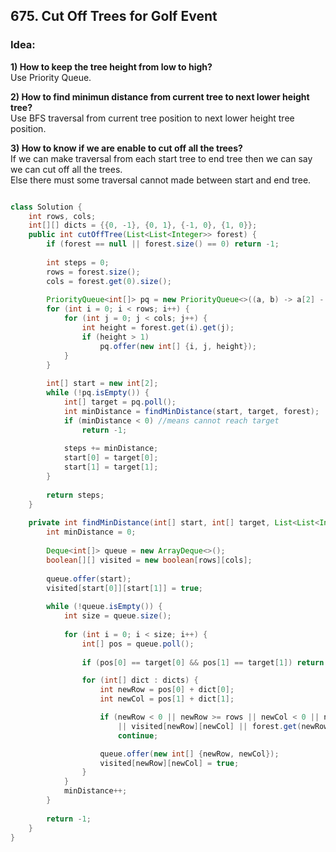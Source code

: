 ##   675. Cut Off Trees for Golf Event

### Idea: 
**1) How to keep the tree height from low to high?**  
  Use Priority Queue.

**2) How to find minimun distance from current tree to next lower height tree?**  
  Use BFS traversal from current tree position to next lower height tree position.

**3) How to know if we are enable to cut off all the trees?**  
  If we can make traversal from each start tree to end tree then we can say we can cut off all the trees.  
  Else there must some traversal cannot made between start and end tree.


```java

class Solution {
    int rows, cols;
    int[][] dicts = {{0, -1}, {0, 1}, {-1, 0}, {1, 0}};
    public int cutOffTree(List<List<Integer>> forest) {
        if (forest == null || forest.size() == 0) return -1;
        
        int steps = 0; 
        rows = forest.size(); 
        cols = forest.get(0).size();
        
        PriorityQueue<int[]> pq = new PriorityQueue<>((a, b) -> a[2] - b[2]);
        for (int i = 0; i < rows; i++) {
            for (int j = 0; j < cols; j++) {
                int height = forest.get(i).get(j);
                if (height > 1)
                    pq.offer(new int[] {i, j, height});
            }
        }
        
        int[] start = new int[2];
        while (!pq.isEmpty()) {
            int[] target = pq.poll();
            int minDistance = findMinDistance(start, target, forest);
            if (minDistance < 0) //means cannot reach target 
                return -1;
            
            steps += minDistance;
            start[0] = target[0];
            start[1] = target[1];
        }
        
        return steps;        
    }
    
    private int findMinDistance(int[] start, int[] target, List<List<Integer>> forest) {
        int minDistance = 0;
        
        Deque<int[]> queue = new ArrayDeque<>();        
        boolean[][] visited = new boolean[rows][cols];
        
        queue.offer(start);
        visited[start[0]][start[1]] = true;
        
        while (!queue.isEmpty()) {
            int size = queue.size();
            
            for (int i = 0; i < size; i++) {
                int[] pos = queue.poll();                                
                
                if (pos[0] == target[0] && pos[1] == target[1]) return minDistance;

                for (int[] dict : dicts) {
                    int newRow = pos[0] + dict[0];
                    int newCol = pos[1] + dict[1];

                    if (newRow < 0 || newRow >= rows || newCol < 0 || newCol >= cols 
                        || visited[newRow][newCol] || forest.get(newRow).get(newCol) == 0) 
                        continue;

                    queue.offer(new int[] {newRow, newCol}); 
                    visited[newRow][newCol] = true;
                }
            }
            minDistance++;
        }
        
        return -1;
    }
}

```
